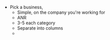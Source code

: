 
- Pick a business, 
	- Simple, on the company you're working for
	- ANR
	- 3-5 each category 
	- Separate into columns 
	- 